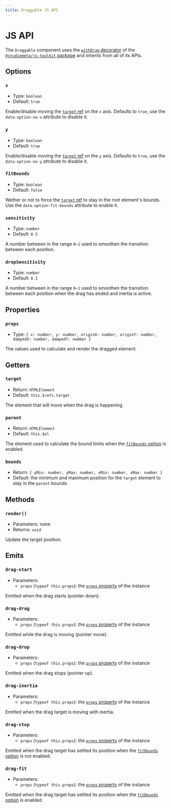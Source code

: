 ```yaml
---
title: Draggable JS API
---
```


# JS API

The `Draggable` component uses the [`withDrag` decorator](https://js-toolkit.studiometa.dev/api/decorators/withDrag.html) of the [`@studiometa/js-toolkit` package](https://js-toolkit.studiometa.dev) and inherits from all of its APIs.

## Options

### `x`

- Type: `boolean`
- Default: `true`

Enable/disable moving the [`target` ref](#target) on the `x` axis. Defaults to `true`, use the `data-option-no-x` attribute to disable it.

### `y`

- Type: `boolean`
- Default: `true`

Enable/disable moving the [`target` ref](#target) on the `y` axis. Defaults to `true`, use the `data-option-no-y` attribute to disable it.

### `fitBounds`

- Type: `boolean`
- Default: `false`

Wether or not to force the [`target` ref](#target) to stay in the root element's bounds. Use the `data-option-fit-bounds` attribute to enable it.

### `sensitivity`

- Type: `number`
- Default: `0.5`

A number between in the range `0–1` used to smoothen the transition between each position.

### `dropSensitivity`

- Type: `number`
- Default: `0.1`

A number between in the range `0–1` used to smoothen the transition between each position when the drag has ended and inertia is active.

## Properties

### `props`

- Type: `{ x: number, y: number, originX: number, originY: number, dampedX: number, dampedY: number }`

The values used to calculate and render the dragged element.

## Getters

### `target`

- Return: `HTMLElement`
- Default: `this.$refs.target`

The element that will move when the drag is happening.

### `parent`

- Return: `HTMLElement`
- Default: `this.$el`

The element used to calculate the bound limits when the [`fitBounds` option](#fitbounds) is enabled.

### `bounds`

- Return: `{ yMin: number, yMax: number, xMin: number, xMax: number }`
- Default: the minimum and maximum position for the `target` element to stay in the `parent` bounds

## Methods

### `render()`

- Parameters: none
- Returns: `void`

Update the target position.

## Emits

### `drag-start`

- Parameters:
  - `props` (`typeof this.props`): the [`props` property](#props) of the instance

Emitted when the drag starts (pointer down).

### `drag-drag`

- Parameters:
  - `props` (`typeof this.props`): the [`props` property](#props) of the instance

Emitted while the drag is moving (pointer move).

### `drag-drop`

- Parameters:
  - `props` (`typeof this.props`): the [`props` property](#props) of the instance

Emitted when the drag stops (pointer up).

### `drag-inertia`

- Parameters:
  - `props` (`typeof this.props`): the [`props` property](#props) of the instance

Emitted when the drag target is moving with inertia.

### `drag-stop`

- Parameters:
  - `props` (`typeof this.props`): the [`props` property](#props) of the instance

Emitted when the drag target has settled its position when the [`fitBounds` option](#fitbounds) is not enabled.

### `drag-fit`

- Parameters:
  - `props` (`typeof this.props`): the [`props` property](#props) of the instance

Emitted when the drag target has settled its position when the [`fitBounds` option](#fitbounds) is enabled.
